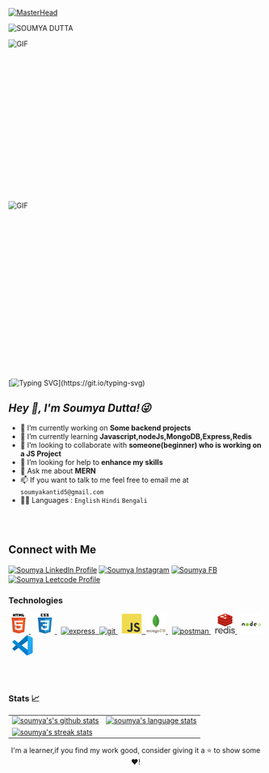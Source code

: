 <!-- <h1 align="center"> Hello, I'm SOUMYA  👋</h1> -->

<!-- <h3 align="center">An enthusiastic Backend developer <img src="https://emojipedia-us.s3.dualstack.us-west-1.amazonaws.com/thumbs/120/apple/285/man-technologist_1f468-200d-1f4bb.png" width="30" height = "30"></h3> -->

[![MasterHead](https://i.pinimg.com/originals/e6/71/b0/e671b030905d5ca04572953a747facc7.gif)](https://rishavchanda.io)

<p align="left"> <img src="https://komarev.com/ghpvc/?username=soumyakantid5&label=Profile%20views&color=0e75b6&style=flat"
        alt="SOUMYA DUTTA" /> </p>


<img align="right" alt="GIF" src="https://github.com/neoighodaro/neoighodaro/blob/master/5CEBA381-C26B-42C7-B5DD-DBEF3BC73697.gif" width="1000" height="320" />
<img align="right" alt="GIF" src="https://camo.githubusercontent.com/e4a569755580f96dce0e6d65bc761e0d9aef0fecae524ec73a1b0be60fc934fa/68747470733a2f2f7777772e6d79676f2e67652f75706c6f6164732f626c6f672f313538343032333739352e6a7067" width="1000" height="320" />
 
 <br/>
 
 
 </br>
 &nbsp;
 
<!-- ##  Open-Source enthusiast || Coder !! -->
[![Typing SVG](https://readme-typing-svg.herokuapp.com?color=%2336BCF7&lines=About+me!+&#129321;)](https://git.io/typing-svg)
  ## ***Hey 👋, I'm Soumya Dutta!😜***         
- 🔭 I’m currently working on **Some backend projects**
- 🌱 I’m currently learning **Javascript,nodeJs,MongoDB,Express,Redis**
- 👯 I’m looking to collaborate with **someone(beginner) who is working on a JS Project**
- 🤝 I’m looking for help to **enhance my skills**
- 💬 Ask me about **MERN**
- 📫 If you want to talk to me feel free to email me at `soumyakantid5@gmail.com`
- 🙇‍♂️ Languages : `English` `Hindi` `Bengali`


<br />
<br />

## Connect with Me
<p align="left">
<a href="https://www.linkedin.com/in/soumyakdutta/" target="blank"><img align="center" src="https://raw.githubusercontent.com/rahuldkjain/github-profile-readme-generator/master/src/images/icons/Social/linked-in-alt.svg" alt="Soumya LinkedIn Profile" height="30" width="40" /></a>
<a href="https://www.instagram.com/soumyad5/" target="blank"><img align="center" src="https://raw.githubusercontent.com/rahuldkjain/github-profile-readme-generator/master/src/images/icons/Social/instagram.svg" alt="Soumya Instagram" height="30" width="40" /></a>
<a href="https://www.facebook.com/Soumya9046/" target="blank"><img align="center" src="https://raw.githubusercontent.com/rahuldkjain/github-profile-readme-generator/master/src/images/icons/Social/facebook.svg" alt="Soumya FB" height="30" width="40" /></a>
<a href="https://leetcode.com/soumyakantid5/" target="blank"><img align="center" src="https://raw.githubusercontent.com/rahuldkjain/github-profile-readme-generator/master/src/images/icons/Social/leet-code.svg" alt="Soumya Leetcode Profile" height="30" width="40" /></a>
</p>

### Technologies
 
 <p align="left"> <a href="https://www.w3schools.com/css/" target="_blank"
        rel="noreferrer"> <img
            src="https://raw.githubusercontent.com/devicons/devicon/master/icons/html5/html5-original-wordmark.svg"
            alt="html5" width="40" height="40" /> </a>&nbsp; <a href="https://developer.mozilla.org/en-US/docs/Web/JavaScript"
        target="_blank" rel="noreferrer"> <img
            src="https://raw.githubusercontent.com/devicons/devicon/master/icons/css3/css3-original-wordmark.svg"
            alt="css3" width="40" height="40" /> </a>&nbsp; <a href="https://expressjs.com" target="_blank" rel="noreferrer">
        <img src="https://expressjs.com/images/express-facebook-share.png" alt="express" width="60" height="40" />&nbsp; </a> 
        <a href="https://git-scm.com/" target="_blank"
        rel="noreferrer"> <img src="https://www.vectorlogo.zone/logos/git-scm/git-scm-icon.svg" alt="git" width="40"
            height="40" /> </a>&nbsp; <a href="https://www.w3.org/html/" target="_blank" rel="noreferrer"> <img
            src="https://raw.githubusercontent.com/devicons/devicon/master/icons/javascript/javascript-original.svg"
            alt="javascript" width="40" height="40" />&nbsp; </a> <a href="https://www.mongodb.com/" target="_blank"
        rel="noreferrer"> <img
            src="https://raw.githubusercontent.com/devicons/devicon/master/icons/mongodb/mongodb-original-wordmark.svg"
            alt="mongodb" width="40" height="40" /> </a>&nbsp;  <a href="https://postman.com" target="_blank" rel="noreferrer">
        <img src="https://www.vectorlogo.zone/logos/getpostman/getpostman-icon.svg" alt="postman" width="40"
            height="40" /> </a>&nbsp;
            <a href="https://redis.io" target="_blank" rel="noreferrer"> <img
            src="https://raw.githubusercontent.com/devicons/devicon/master/icons/redis/redis-original-wordmark.svg"
            alt="redis" width="40" height="40" /> </a>&nbsp; <a href="https://nodejs.org" target="_blank" rel="noreferrer">
        <img src="https://raw.githubusercontent.com/devicons/devicon/master/icons/nodejs/nodejs-original-wordmark.svg"
            alt="nodejs" width="40" height="40" /> </a>&nbsp;
  <a href="https://code.visualstudio.com" target="_blank" rel="noreferrer">
        <img src="https://raw.githubusercontent.com/github/explore/80688e429a7d4ef2fca1e82350fe8e3517d3494d/topics/visual-studio-code/visual-studio-code.png"
            alt="vsCode" width="40" height="40" /> </a></p>
     
<br/>
<br/>

### Stats 📈
<table align="center" cellspacing="0" cellpadding="0" border="0">
   <tr>
    <td>
      <a href="https://github.com/soumyakantid5" target="_blank">
        <img src="https://github-readme-stats.vercel.app/api?username=soumyakantid5&show_icons=true&include_all_commits=true&theme=ayu-mirage&hide_border=true" alt="soumya's's github stats">
      <a/>
    </td>
    <td>
      <a href="https://github.com/rav8657" target="_blank">
        <img src="https://github-readme-stats.vercel.app/api/top-langs/?username=soumyakantid5&theme=ayu-mirage&layout=compact&hide_border=true" alt="soumya's language stats">
      <a/>
    </td>
   </tr>
  <tr>
  <tr>
    <td>
      <a href="https://github.com/soumyakantid5" target="_blank">
        <img src="https://github-readme-streak-stats.herokuapp.com/?user=soumyakantid5&theme=ayu-mirage&hide_border=true" alt="soumya's streak stats">
      <a/>
    </td>
   
   </tr>
</table>
 
</p>

 <p align="center"> I'm a learner,if you find my work good, consider giving it a ⭐ to show some ❤️!</p>
